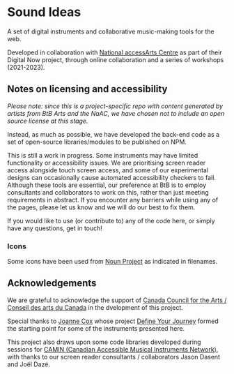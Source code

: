 # Sound Ideas

A set of digital instruments and collaborative music-making tools for the web.

Developed in collaboration with [National accessArts Centre](https://accessarts.ca/) as part of their Digital Now project, through online collaboration and a series of workshops (2021-2023).

## Notes on licensing and accessibility

*Please note: since this is a project-specific repo with content generated by artists from BtB Arts and the NaAC, we have chosen not to include an open source license at this stage.*

Instead, as much as possible, we have developed the back-end code as a set of open-source libraries/modules to be published on NPM.

This is still a work in progress.  Some instruments may have limited functionality or accessibility issues. We are prioritising screen reader access alongside touch screen access, and some of our experimental designs can occasionally cause automated accessibility checkers to fail.  Although these tools are essential, our preference at BtB is to employ consultants and collaborators to work on this, rather than just meeting requirements in abstract.  If you encounter any barriers while using any of the pages, please let us know and we will do our best to fix them.

If you would like to use (or contribute to) any of the code here, or simply have any questions, get in touch!

### Icons
Some icons have been used from [Noun Project](https://thenounproject.com/) as indicated in filenames.  

## Acknowledgements

We are grateful to acknowledge the support of [Canada Council for the Arts / Conseil des arts du Canada](https://canadacouncil.ca/) in the dvelopment of this project.

Special thanks to [Joanne Cox](https://cello.joannesonia.live/) whose project [Define Your Journey](https://blurringtheboundaries.org/dyj/) formed the starting point for some of the instruments presented here.

This project also draws upon some code libraries developed during sessions for [CAMIN (Canadian Accessible Musical Instruments Network)](https://camin.network/), with thanks to our screen reader consultants / collaborators Jason Dasent and Joël Dazé.
